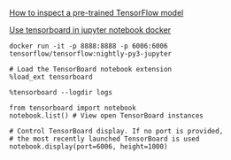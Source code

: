 [How to inspect a pre-trained TensorFlow model](https://daj.medium.com/how-to-inspect-a-pre-trained-tensorflow-model-5fd2ee79ced0)

[Use tensorboard in jupyter notebook docker](https://www.tensorflow.org/tensorboard/tensorboard_in_notebooks)
```
docker run -it -p 8888:8888 -p 6006:6006 tensorflow/tensorflow:nightly-py3-jupyter

# Load the TensorBoard notebook extension
%load_ext tensorboard

%tensorboard --logdir logs

from tensorboard import notebook
notebook.list() # View open TensorBoard instances

# Control TensorBoard display. If no port is provided,
# the most recently launched TensorBoard is used
notebook.display(port=6006, height=1000)
```
